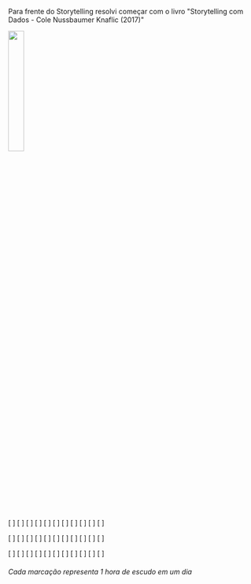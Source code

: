 Para frente do Storytelling resolvi começar com o livro "Storytelling com Dados - Cole Nussbaumer Knaflic (2017)"

<img src="https://m.media-amazon.com/images/I/71sQk9TbNxL._AC_UF1000,1000_QL80_.jpg" width="25%">

[ ] [ ] [ ] [ ] [ ] [ ] [ ] [ ] [ ] [ ] [ ]

[ ] [ ] [ ] [ ] [ ] [ ] [ ] [ ] [ ] [ ] [ ]

[ ] [ ] [ ] [ ] [ ] [ ] [ ] [ ] [ ] [ ] [ ]

###### Cada marcação representa 1 hora de escudo em um dia
